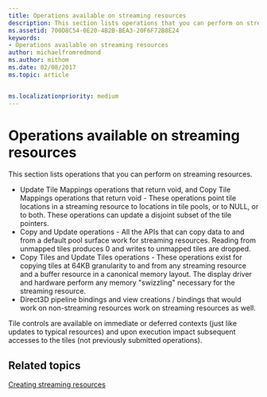 ```yaml
---
title: Operations available on streaming resources
description: This section lists operations that you can perform on streaming resources.
ms.assetid: 700D8C54-0E20-4B2B-BEA3-20F6F72B8E24
keywords:
- Operations available on streaming resources
author: michaelfromredmond
ms.author: mithom
ms.date: 02/08/2017
ms.topic: article


ms.localizationpriority: medium
---
```


# Operations available on streaming resources


This section lists operations that you can perform on streaming resources.

-   Update Tile Mappings operations that return void, and Copy Tile Mappings operations that return void - These operations point tile locations in a streaming resource to locations in tile pools, or to NULL, or to both. These operations can update a disjoint subset of the tile pointers.
-   Copy and Update operations - All the APIs that can copy data to and from a default pool surface work for streaming resources. Reading from unmapped tiles produces 0 and writes to unmapped tiles are dropped.
-   Copy Tiles and Update Tiles operations - These operations exist for copying tiles at 64KB granularity to and from any streaming resource and a buffer resource in a canonical memory layout. The display driver and hardware perform any memory "swizzling" necessary for the streaming resource.
-   Direct3D pipeline bindings and view creations / bindings that would work on non-streaming resources work on streaming resources as well.

Tile controls are available on immediate or deferred contexts (just like updates to typical resources) and upon execution impact subsequent accesses to the tiles (not previously submitted operations).

## <span id="related-topics"></span>Related topics


[Creating streaming resources](creating-streaming-resources.md)

 

 




